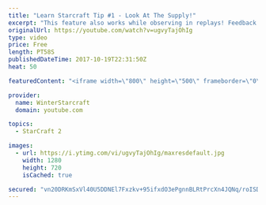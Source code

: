 ```yaml
---
title: "Learn Starcraft Tip #1 - Look At The Supply!"
excerpt: "This feature also works while observing in replays! Feedback and tip suggestions are appreciated :)"
originalUrl: https://youtube.com/watch?v=ugvyTajOhIg
type: video
price: Free
length: PT58S
publishedDateTime: 2017-10-19T22:31:50Z
heat: 50

featuredContent: "<iframe width=\"800\" height=\"500\" frameborder=\"0\" src=\"https://www.youtube.com/embed/ugvyTajOhIg\" allow=\"accelerometer; autoplay; encrypted-media; gyroscope; picture-in-picture\" allowfullscreen></iframe>"

provider:
  name: WinterStarcraft
  domain: youtube.com

topics:
  - StarCraft 2

images:
  - url: https://i.ytimg.com/vi/ugvyTajOhIg/maxresdefault.jpg
    width: 1280
    height: 720
    isCached: true

secured: "vn20DRKmSxVl40U5DDNEl7Fxzkv+95ifxdO3ePgnnBLRtPrcXn4JQNq/roISDgEffIzTFdqc37bxgDfXpCg3vahXfsJ80OOljs9R1pzoZ7JyqJRGdkyViGTLqLV0a3Z8pzTnfJIW5Z5zV8Byc/J/6xn1JwTMkoQXFctWEspWp6DHpwovaj6tln82fNI25QrGvgeqkQfnzGFFUWmcmeSceqhvju6nBxPgi4ukuBd8tHun3oRqXJQZEYVx1t5/zrZxZaa3/jTkXolb1qGBYF/OlKUEdk4M8tcGR/VioMuC2DrZxtX7TBdWLg085oVqBU6o2UAsgDm7SfZqqpGwGf6GAwJOsBz/ZiBBGNxWmy40elngkyaQfFSzV+WpU5lJeGZHW9//45F5XHraF+LIz26+2C/GhcnzHn4Q7S8SwA2FbRU=;HTMkbr510brTQcd9KfsvKQ=="
---
```


